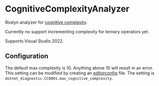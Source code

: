 # CognitiveComplexityAnalyzer

Roslyn analyzer for [cognitive complexity](https://www.sonarsource.com/docs/CognitiveComplexity.pdf).

Currently no support incrementing complexity for ternary operators yet.

Supports Visual Studio 2022.

## Configuration

The default max complexity is 10.  Anything above 10 will result in an error. This setting can be modified by creating an [editorconfig](https://docs.microsoft.com/en-us/visualstudio/ide/create-portable-custom-editor-options?view=vs-2019) file. The setting is `dotnet_diagnostic.CC0001.max_cognitive_complexity`.

